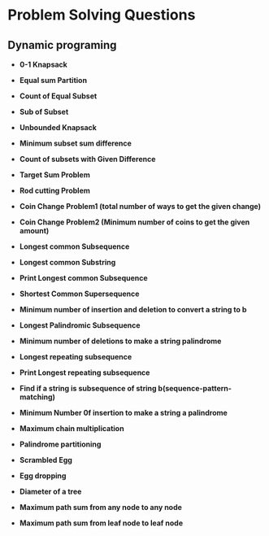 # Problem Solving Questions

## Dynamic programing
  - **0-1 Knapsack**

  - **Equal sum Partition**

  - **Count of Equal Subset**

  - **Sub of Subset**

  - **Unbounded Knapsack**

  - **Minimum subset sum difference**

  - **Count of subsets with Given Difference**

  - **Target Sum Problem**

  - **Rod cutting Problem**

  - **Coin Change Problem1 (total number of ways to get the given change)**

 - **Coin Change Problem2 (Minimum number of coins to get the given amount)**

 - **Longest common Subsequence**

 - **Longest common Substring**

 - **Print Longest common Subsequence**

 - **Shortest Common Supersequence**

 - **Minimum number of insertion and deletion to convert a string to b**

 - **Longest Palindromic Subsequence**

 - **Minimum number of deletions to make a string palindrome**

 - **Longest repeating subsequence**

 - **Print Longest repeating subsequence**

 - **Find if a string is subsequence of string b(sequence-pattern-matching)**

 - **Minimum Number 0f insertion to make a string a palindrome**

 - **Maximum chain multiplication**

 - **Palindrome partitioning**

 - **Scrambled Egg**

 - **Egg dropping**

 - **Diameter of a tree**

 - **Maximum path sum from any node to any node**

 - **Maximum path sum from leaf node to leaf node**